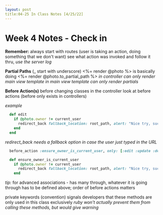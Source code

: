 ```yaml
---
layout: post
title:04-25 In Class Notes [4/25/22]
---
```


# Week 4 Notes - Check in

**Remember:** always start with routes (user is taking an action, doing something that we don't want)
see what action was invoked and follow it thru, _use the server log_

**Partial Paths** (_ start with underscore)
<%= render @photo %> is basically doing <%= render @photo.to_partial_path %>
_in controller can only render main view template_
_in main view template can only render partials_

**Before Action(s)**
before changing classes in the controller look at before actions (before only exists in controllers)

_example_
```ruby
  def edit
    if @photo.owner != current_user
      redirect_back fallback_location: root_path, alert: "Nice try, suckah"
    end
  end
```
_redirect_back needs a fallback option in case the user just typed in the URL_
```ruby 
  before_action :ensure_owner_is_current_user, only: [:edit :update :destroy]

  def ensure_owner_is_current_user
    if @photo.owner != current_user
      redirect_back fallback_location: root_path, alert: "Nice try, suckah"
    end
```

_tip:_ for advanced associations -  has many through, whatever it is going through has to be defined above;
order of before actions matters

private keywords (convention) signals developers that these methods are only used in this class exclusively 
_ruby won't actually prevent them from calling these methods, but would give warning_
